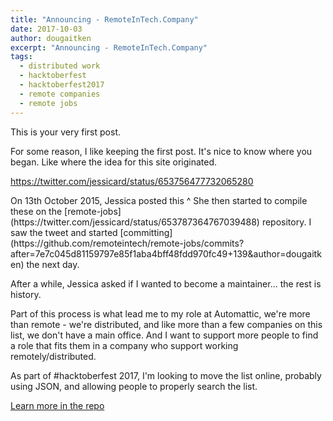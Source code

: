 ```yaml
---
title: "Announcing - RemoteInTech.Company"
date: 2017-10-03
author: dougaitken
excerpt: "Announcing - RemoteInTech.Company"
tags:
  - distributed work
  - hacktoberfest
  - hacktoberfest2017
  - remote companies
  - remote jobs
---
```


This is your very first post.

For some reason, I like keeping the first post. It's nice to know where you began. Like where the idea for this site originated.

<!--more-->

https://twitter.com/jessicard/status/653756477732065280
<div class="inner cover">
<p class="lead">On 13th October 2015, Jessica posted this ^ She then started to compile these on the [remote-jobs](https://twitter.com/jessicard/status/653787364767039488) repository. I saw the tweet and started [committing](https://github.com/remoteintech/remote-jobs/commits?after=7e7c045d81159797e85f1aba4bff48fdd970fc49+139&author=dougaitken) the next day.

<p class="lead">After a while, Jessica asked if I wanted to become a maintainer... the rest is history.

Part of this process is what lead me to my role at Automattic, we're more than remote - we're distributed, and like more than a few companies on this list, we don't have a main office. And I want to support more people to find a role that fits them in a company who support working remotely/distributed.

As part of #hacktoberfest 2017, I'm looking to move the list online, probably using JSON, and allowing people to properly search the list.

</div>
<div class="inner cover">

<a class="btn btn-lg btn-default" href="https://github.com/remoteintech/remote-jobs">Learn more in the repo</a>

</div>
<div class="mastfoot"></div>